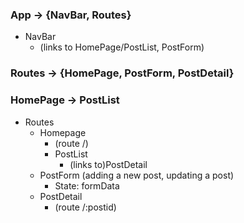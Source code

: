  ### App -> {NavBar, Routes}
- NavBar 
  - (links to HomePage/PostList, PostForm)

### Routes -> {HomePage, PostForm, PostDetail}
### HomePage -> PostList
- Routes
    - Homepage
        - (route /)
        - PostList
            - (links to)PostDetail
    - PostForm (adding a new post, updating a post)
      - State: formData
    - PostDetail
        - (route /:postid)
